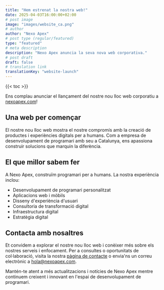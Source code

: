 ```yaml
---
title: "Hem estrenat la nostra web!"
date: 2025-04-03T16:00:00+02:00
# post image
image: "images/website_ca.png"
# author
author: "Nexo Apex"
# post type (regular/featured)
type: "featured"
# meta description
description: "Nexo Apex anuncia la seva nova web corporativa."
# post draft
draft: false
# translation link
translationKey: "website-launch"
---
```


{{< toc >}}

Ens complau anunciar el llançament del nostre nou lloc web corporatiu a [nexoapex.com](https://nexoapex.com)!

## Una web per començar

El nostre nou lloc web mostra el nostre compromís amb la creació de productes i experiències digitals per a humans. Com a empresa de desenvolupament de programari amb seu a Catalunya, ens apassiona construir solucions que marquin la diferència.

## El que millor sabem fer

A Nexo Apex, construïm programari per a humans. La nostra experiència inclou:

- Desenvolupament de programari personalitzat
- Aplicacions web i mòbils
- Disseny d'experiència d'usuari
- Consultoria de transformació digital
- Infraestructura digital
- Estratègia digital

## Contacta amb nosaltres

Et convidem a explorar el nostre nou lloc web i conèixer més sobre els nostres serveis i enfocament. Per a consultes o oportunitats de col·laboració, visita la nostra [pàgina de contacte](/contact) o envia'ns un correu electrònic a hola@nexoapex.com.

Mantén-te atent a més actualitzacions i notícies de Nexo Apex mentre continuem creixent i innovant en l'espai de desenvolupament de programari.